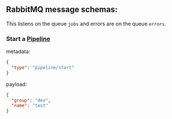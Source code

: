 ## RabbitMQ message schemas:

This listens on the queue `jobs` and errors are on the queue `errors`.

### Start a [Pipeline](https://bob-cd.github.io/pages/concepts/pipeline.html)

metadata:
```json
{
  "type": "pipeline/start"
}
```
payload:
```json
{
  "group": "dev",
  "name": "test"
}
```
